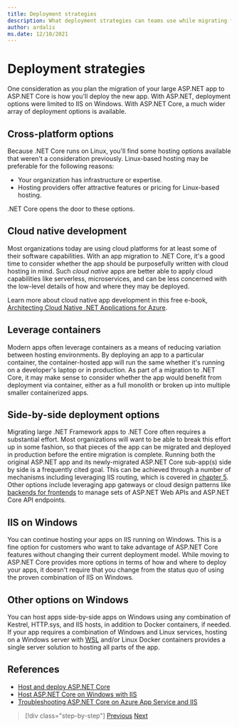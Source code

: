 ```yaml
---
title: Deployment strategies
description: What deployment strategies can teams use while migrating from ASP.NET to ASP.NET Core? Can an incremental migration allow side-by-side deployment of .NET Framework and .NET Core apps, providing a seamless end user experience?
author: ardalis
ms.date: 12/10/2021
---
```


# Deployment strategies

One consideration as you plan the migration of your large ASP.NET app to ASP.NET Core is how you'll deploy the new app. With ASP.NET, deployment options were limited to IIS on Windows. With ASP.NET Core, a much wider array of deployment options is available.

## Cross-platform options

Because .NET Core runs on Linux, you'll find some hosting options available that weren't a consideration previously. Linux-based hosting may be preferable for the following reasons:

* Your organization has infrastructure or expertise.
* Hosting providers offer attractive features or pricing for Linux-based hosting.

.NET Core opens the door to these options.

## Cloud native development

Most organizations today are using cloud platforms for at least some of their software capabilities. With an app migration to .NET Core, it's a good time to consider whether the app should be purposefully written with cloud hosting in mind. Such *cloud native* apps are better able to apply cloud capabilities like serverless, microservices, and can be less concerned with the low-level details of how and where they may be deployed.

Learn more about cloud native app development in this free e-book, [Architecting Cloud Native .NET Applications for Azure](../cloud-native/index.md).

## Leverage containers

Modern apps often leverage containers as a means of reducing variation between hosting environments. By deploying an app to a particular container, the container-hosted app will run the same whether it's running on a developer's laptop or in production. As part of a migration to .NET Core, it may make sense to consider whether the app would benefit from deployment via container, either as a full monolith or broken up into multiple smaller containerized apps.

## Side-by-side deployment options

Migrating large .NET Framework apps to .NET Core often requires a substantial effort. Most organizations will want to be able to break this effort up in some fashion, so that pieces of the app can be migrated and deployed in production before the entire migration is complete. Running both the original ASP.NET app and its newly-migrated ASP.NET Core sub-app(s) side by side is a frequently cited goal. This can be achieved through a number of mechanisms including leveraging IIS routing, which is covered in [chapter 5](deployment-scenarios.md). Other options include leveraging app gateways or cloud design patterns like [backends for frontends](/azure/architecture/patterns/backends-for-frontends) to manage sets of ASP.NET Web APIs and ASP.NET Core API endpoints.

## IIS on Windows

You can continue hosting your apps on IIS running on Windows. This is a fine option for customers who want to take advantage of ASP.NET Core features without changing their current deployment model. While moving to ASP.NET Core provides more options in terms of how and where to deploy your apps, it doesn't require that you change from the status quo of using the proven combination of IIS on Windows.

## Other options on Windows

You can host apps side-by-side apps on Windows using any combination of Kestrel, HTTP.sys, and IIS hosts, in addition to Docker containers, if needed. If your app requires a combination of Windows and Linux services, hosting on a Windows server with [WSL](/windows/wsl/about) and/or Linux Docker containers provides a single server solution to hosting all parts of the app.

## References

- [Host and deploy ASP.NET Core](/aspnet/core/host-and-deploy/)
- [Host ASP.NET Core on Windows with IIS](/aspnet/core/host-and-deploy/iis/)
- [Troubleshooting ASP.NET Core on Azure App Service and IIS](/aspnet/core/test/troubleshoot-azure-iis)

>[!div class="step-by-step"]
>[Previous](migrate-web-forms.md)
>[Next](additional-migration-resources.md)
